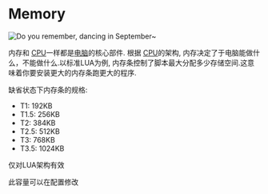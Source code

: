 # Memory

![Do you remember, dancing in September~](oredict:oc:ram1)

内存和 [CPU](cpu1.md)一样都是[电脑](../general/computer.md)的核心部件. 根据 [CPU](cpu1.md)的架构, 内存决定了于电脑能做什么，不能做什么.以标准LUA为例, 内存条控制了脚本最大分配多少存储空间.这意味着你要安装更大的内存条跑更大的程序.

缺省状态下内存条的规格:
- T1: 192KB
- T1.5: 256KB 
- T2: 384KB
- T2.5: 512KB
- T3: 768KB
- T3.5: 1024KB

仅对LUA架构有效

此容量可以在配置修改
